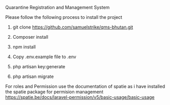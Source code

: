 Quarantine Registration and Management System

Please follow the following process to install the project

1. git clone https://github.com/samuelstrike/qms-bhutan.git

2. Composer install

3. npm install

4. Copy .env.example file to .env

5. php artisan key:generate

6. php artisan migrate


For roles and Permission use the documentation of spatie as i have installed the spatie package for permision management https://spatie.be/docs/laravel-permission/v5/basic-usage/basic-usage
